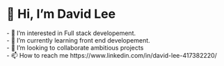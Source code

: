 <h1>👋 Hi, I’m David Lee</h1>
- 👀 I’m interested in Full stack developement.<br>
- 🌱 I’m currently learning front end developement.<br>
- 💞️ I’m looking to collaborate ambitious projects <br>
- 📫 How to reach me https://www.linkedin.com/in/david-lee-417382220/

<!---
Davlee1/Davlee1 is a ✨ special ✨ repository because its `README.md` (this file) appears on your GitHub profile.
You can click the Preview link to take a look at your changes.
--->
